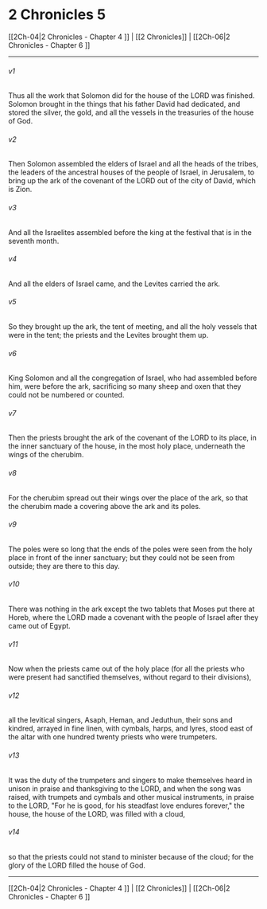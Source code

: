 # 2 Chronicles 5

[[2Ch-04|2 Chronicles - Chapter 4 ]] | [[2 Chronicles]] | [[2Ch-06|2 Chronicles - Chapter 6 ]]
***

###### v1
Thus all the work that Solomon did for the house of the LORD was finished. Solomon brought in the things that his father David had dedicated, and stored the silver, the gold, and all the vessels in the treasuries of the house of God.
###### v2
Then Solomon assembled the elders of Israel and all the heads of the tribes, the leaders of the ancestral houses of the people of Israel, in Jerusalem, to bring up the ark of the covenant of the LORD out of the city of David, which is Zion.
###### v3
And all the Israelites assembled before the king at the festival that is in the seventh month.
###### v4
And all the elders of Israel came, and the Levites carried the ark.
###### v5
So they brought up the ark, the tent of meeting, and all the holy vessels that were in the tent; the priests and the Levites brought them up.
###### v6
King Solomon and all the congregation of Israel, who had assembled before him, were before the ark, sacrificing so many sheep and oxen that they could not be numbered or counted.
###### v7
Then the priests brought the ark of the covenant of the LORD to its place, in the inner sanctuary of the house, in the most holy place, underneath the wings of the cherubim.
###### v8
For the cherubim spread out their wings over the place of the ark, so that the cherubim made a covering above the ark and its poles.
###### v9
The poles were so long that the ends of the poles were seen from the holy place in front of the inner sanctuary; but they could not be seen from outside; they are there to this day.
###### v10
There was nothing in the ark except the two tablets that Moses put there at Horeb, where the LORD made a covenant with the people of Israel after they came out of Egypt.
###### v11
Now when the priests came out of the holy place (for all the priests who were present had sanctified themselves, without regard to their divisions),
###### v12
all the levitical singers, Asaph, Heman, and Jeduthun, their sons and kindred, arrayed in fine linen, with cymbals, harps, and lyres, stood east of the altar with one hundred twenty priests who were trumpeters.
###### v13
It was the duty of the trumpeters and singers to make themselves heard in unison in praise and thanksgiving to the LORD, and when the song was raised, with trumpets and cymbals and other musical instruments, in praise to the LORD, "For he is good, for his steadfast love endures forever," the house, the house of the LORD, was filled with a cloud,
###### v14
so that the priests could not stand to minister because of the cloud; for the glory of the LORD filled the house of God.

***

[[2Ch-04|2 Chronicles - Chapter 4 ]] | [[2 Chronicles]] | [[2Ch-06|2 Chronicles - Chapter 6 ]]
